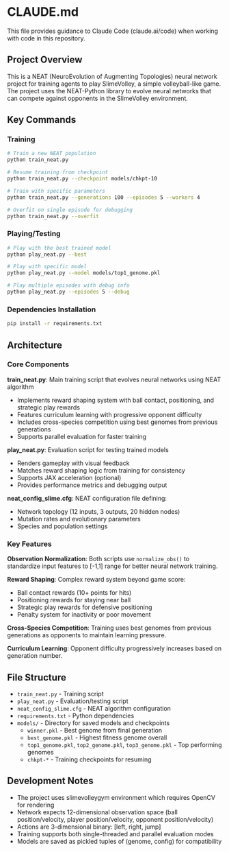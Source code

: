 # CLAUDE.md

This file provides guidance to Claude Code (claude.ai/code) when working with code in this repository.

## Project Overview

This is a NEAT (NeuroEvolution of Augmenting Topologies) neural network project for training agents to play SlimeVolley, a simple volleyball-like game. The project uses the NEAT-Python library to evolve neural networks that can compete against opponents in the SlimeVolley environment.

## Key Commands

### Training
```bash
# Train a new NEAT population
python train_neat.py

# Resume training from checkpoint
python train_neat.py --checkpoint models/chkpt-10

# Train with specific parameters
python train_neat.py --generations 100 --episodes 5 --workers 4

# Overfit on single episode for debugging
python train_neat.py --overfit
```

### Playing/Testing
```bash
# Play with the best trained model
python play_neat.py --best

# Play with specific model
python play_neat.py --model models/top1_genome.pkl

# Play multiple episodes with debug info
python play_neat.py --episodes 5 --debug
```

### Dependencies Installation
```bash
pip install -r requirements.txt
```

## Architecture

### Core Components

**train_neat.py**: Main training script that evolves neural networks using NEAT algorithm
- Implements reward shaping system with ball contact, positioning, and strategic play rewards
- Features curriculum learning with progressive opponent difficulty
- Includes cross-species competition using best genomes from previous generations
- Supports parallel evaluation for faster training

**play_neat.py**: Evaluation script for testing trained models
- Renders gameplay with visual feedback
- Matches reward shaping logic from training for consistency
- Supports JAX acceleration (optional)
- Provides performance metrics and debugging output

**neat_config_slime.cfg**: NEAT configuration file defining:
- Network topology (12 inputs, 3 outputs, 20 hidden nodes)
- Mutation rates and evolutionary parameters
- Species and population settings

### Key Features

**Observation Normalization**: Both scripts use `normalize_obs()` to standardize input features to [-1,1] range for better neural network training.

**Reward Shaping**: Complex reward system beyond game score:
- Ball contact rewards (10+ points for hits)
- Positioning rewards for staying near ball
- Strategic play rewards for defensive positioning
- Penalty system for inactivity or poor movement

**Cross-Species Competition**: Training uses best genomes from previous generations as opponents to maintain learning pressure.

**Curriculum Learning**: Opponent difficulty progressively increases based on generation number.

## File Structure

- `train_neat.py` - Training script
- `play_neat.py` - Evaluation/testing script  
- `neat_config_slime.cfg` - NEAT algorithm configuration
- `requirements.txt` - Python dependencies
- `models/` - Directory for saved models and checkpoints
  - `winner.pkl` - Best genome from final generation
  - `best_genome.pkl` - Highest fitness genome overall
  - `top1_genome.pkl`, `top2_genome.pkl`, `top3_genome.pkl` - Top performing genomes
  - `chkpt-*` - Training checkpoints for resuming

## Development Notes

- The project uses slimevolleygym environment which requires OpenCV for rendering
- Network expects 12-dimensional observation space (ball position/velocity, player position/velocity, opponent position/velocity)
- Actions are 3-dimensional binary: [left, right, jump]
- Training supports both single-threaded and parallel evaluation modes
- Models are saved as pickled tuples of (genome, config) for compatibility